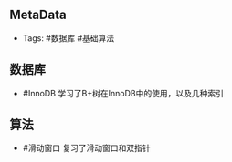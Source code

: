 ## MetaData

- Tags: #数据库 #基础算法

## 数据库

- #InnoDB 学习了B+树在InnoDB中的使用，以及几种索引

## 算法

- #滑动窗口 复习了滑动窗口和双指针